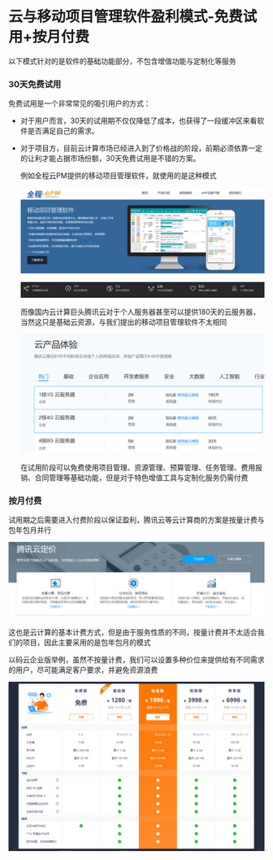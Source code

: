 # 云与移动项目管理软件盈利模式-免费试用+按月付费

以下模式针对的是软件的基础功能部分，不包含增值功能与定制化等服务

### 30天免费试用

免费试用是一个非常常见的吸引用户的方式：

* 对于用户而言，30天的试用期不仅仅降低了成本，也获得了一段缓冲区来看软件是否满足自己的需求。

* 对于项目方，目前云计算市场已经进入到了价格战的阶段，前期必须依靠一定的让利才能占据市场份额，30天免费试用是不错的方案。

  例如全程云PM提供的移动项目管理软件，就使用的是这种模式

  ![image-20200524223219856](picture/image-20200524223219856.png)

  ![image-20200524223300362](picture/image-20200524223300362.png)

  而像国内云计算巨头腾讯云对于个人服务器甚至可以提供180天的云服务器，当然这只是基础云资源，与我们提出的移动项目管理软件不太相同

  ![image-20200524223942976](picture/image-20200524223942976.png)

  在试用阶段可以免费使用项目管理、资源管理、预算管理、任务管理、费用报销、合同管理等基础功能，但是对于特色增值工具与定制化服务仍需付费

### 按月付费

试用期之后需要进入付费阶段以保证盈利，腾讯云等云计算商的方案是按量计费与包年包月并行

![image-20200524224251661](picture/image-20200524224251661.png)

这也是云计算的基本计费方式，但是由于服务性质的不同，按量计费并不太适合我们的项目，因此主要采用的是包年包月的模式

以码云企业版举例，虽然不按量计费，我们可以设置多种价位来提供给有不同需求的用户，尽可能满足客户要求，并避免资源浪费

![image-20200524225059614](picture/image-20200524225059614.png)